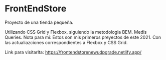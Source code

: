 # FrontEndStore
Proyecto de una tienda pequeña.

Utilizando CSS Grid y Flexbox, siguiendo la metodologia BEM. Medis Queries.
Nota para mi: Estos son mis primeros preyectos de este 2021. Con las actualiazciones correspondientes a Flexbox y CSS Grid.

Link para visitarlta:
https://frontendstorenewudpgrade.netlify.app/
